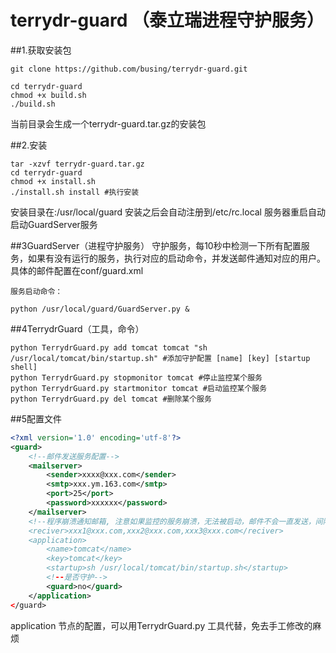 # terrydr-guard （泰立瑞进程守护服务）
##1.获取安装包

```
git clone https://github.com/busing/terrydr-guard.git
```
```shell
cd terrydr-guard
chmod +x build.sh
./build.sh
```
  当前目录会生成一个terrydr-guard.tar.gz的安装包

##2.安装
```shell
tar -xzvf terrydr-guard.tar.gz
cd terrydr-guard
chmod +x install.sh
./install.sh install #执行安装
```
  安装目录在:/usr/local/guard
  安装之后会自动注册到/etc/rc.local 服务器重启自动启动GuardServer服务
    
##3GuardServer（进程守护服务）
    守护服务，每10秒中检测一下所有配置服务，如果有没有运行的服务，执行对应的启动命令，并发送邮件通知对应的用户。
    具体的邮件配置在conf/guard.xml
    
    服务启动命令：    
```shell
python /usr/local/guard/GuardServer.py &
```
    
##4TerrydrGuard（工具，命令）
```shell
python TerrydrGuard.py add tomcat tomcat "sh /usr/local/tomcat/bin/startup.sh" #添加守护配置 [name] [key] [startup shell]
python TerrydrGuard.py stopmonitor tomcat #停止监控某个服务
python TerrydrGuard.py startmonitor tomcat #启动监控某个服务
python TerrydrGuard.py del tomcat #删除某个服务
```

##5配置文件
```xml
<?xml version='1.0' encoding='utf-8'?>
<guard>
    <!--邮件发送服务配置-->
    <mailserver>
        <sender>xxxx@xxx.com</sender>
        <smtp>xxx.ym.163.com</smtp>
        <port>25</port>
        <password>xxxxxx</password>
    </mailserver>
    <!--程序崩溃通知邮箱, 注意如果监控的服务崩溃，无法被启动，邮件不会一直发送，间隔15分钟再次发送->
    <reciver>xxx1@xxx.com,xxx2@xxx.com,xxx3@xxx.com</reciver>
    <application>
        <name>tomcat</name>
        <key>tomcat</key>
        <startup>sh /usr/local/tomcat/bin/startup.sh</startup>
        <!--是否守护-->
        <guard>no</guard>
    </application>
</guard>
```
  application 节点的配置，可以用TerrydrGuard.py 工具代替，免去手工修改的麻烦
  


